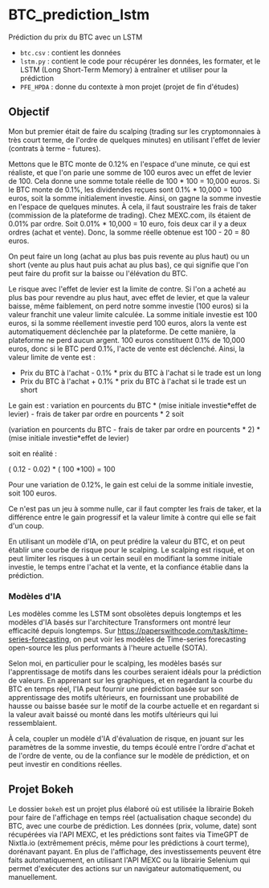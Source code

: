 # BTC_prediction_lstm

Prédiction du prix du BTC avec un LSTM

- `btc.csv` : contient les données
- `lstm.py` : contient le code pour récupérer les données, les formater, et le LSTM (Long Short-Term Memory) à entraîner et utiliser pour la prédiction
- `PFE_HPDA` : donne du contexte à mon projet (projet de fin d'études)

## Objectif

Mon but premier était de faire du scalping (trading sur les cryptomonnaies à très court terme, de l'ordre de quelques minutes) en utilisant l'effet de levier (contrats à terme - futures).


Mettons que le BTC monte de 0.12% en l'espace d'une minute, ce qui est réaliste, et que l'on parie une somme de 100 euros avec un effet de levier de 100. Cela donne une somme totale réelle de 100 * 100 = 10,000 euros. Si le BTC monte de 0.1%, les dividendes reçues sont 0.1% * 10,000 = 100 euros, soit la somme initialement investie. Ainsi, on gagne la somme investie en l'espace de quelques minutes. À cela, il faut soustraire les frais de taker (commission de la plateforme de trading). Chez MEXC.com, ils étaient de 0.01% par ordre. Soit 0.01% * 10,000 = 10 euro, fois deux car il y a deux ordres (achat et vente). Donc, la somme réelle obtenue est 100 - 20 = 80 euros.


On peut faire un long (achat au plus bas puis revente au plus haut) ou un short (vente au plus haut puis achat au plus bas), ce qui signifie que l'on peut faire du profit sur la baisse ou l'élévation du BTC.


Le risque avec l'effet de levier est la limite de contre. Si l'on a acheté au plus bas pour revendre au plus haut, avec effet de levier, et que la valeur baisse, même faiblement, on perd notre somme investie (100 euros) si la valeur franchit une valeur limite calculée. La somme initiale investie est 100 euros, si la somme réellement investie perd 100 euros, alors la vente est automatiquement déclenchée par la plateforme. De cette manière, la plateforme ne perd aucun argent. 100 euros constituent 0.1% de 10,000 euros, donc si le BTC perd 0.1%, l'acte de vente est déclenché. Ainsi, la valeur limite de vente est :

- Prix du BTC à l'achat - 0.1% * prix du BTC à l'achat si le trade est un long
- Prix du BTC à l'achat + 0.1% * prix du BTC à l'achat si le trade est un short


Le gain est  :  variation en pourcents du BTC * (mise initiale investie*effet de levier) - frais de taker par ordre en pourcents * 2 soit 

 (variation en pourcents du BTC  - frais de taker par ordre en pourcents * 2)  * (mise initiale investie*effet de levier)

 soit en réalité : 

 ( 0.12 - 0.02) * ( 100 *100) = 100 

Pour une variation de 0.12%, le gain est celui de la somme initiale investie, soit 100 euros.

Ce n'est pas un jeu à somme nulle, car il faut compter les frais de taker, et la différence entre le gain progressif et la valeur limite à contre qui elle se fait d'un coup.

En utilisant un modèle d'IA, on peut prédire la valeur du BTC, et on peut établir une courbe de risque pour le scalping. Le scalping est risqué, et on peut limiter les risques à un certain seuil en modifiant la somme initiale investie, le temps entre l'achat et la vente, et la confiance établie dans la prédiction.

### Modèles d'IA

Les modèles comme les LSTM sont obsolètes depuis longtemps et les modèles d'IA basés sur l'architecture Transformers ont montré leur efficacité depuis longtemps. Sur https://paperswithcode.com/task/time-series-forecasting, on peut voir les modèles de Time-series forecasting open-source les plus performants à l'heure actuelle (SOTA).

Selon moi, en particulier pour le scalping, les modèles basés sur l'apprentissage de motifs dans les courbes seraient idéals pour la prédiction de valeurs. En apprenant sur les graphiques, et en regardant la courbe du BTC en temps réel, l'IA peut fournir une prédiction basée sur son apprentissage des motifs ultérieurs, en fournissant une probabilité de hausse ou baisse basée sur le motif de la courbe actuelle et en regardant si la valeur avait baissé ou monté dans les motifs ultérieurs qui lui ressemblaient.

À cela, coupler un modèle d'IA d'évaluation de risque, en jouant sur les paramètres de la somme investie, du temps écoulé entre l'ordre d'achat et de l'ordre de vente, ou de la confiance sur le modèle de prédiction, et on peut investir en conditions réelles.

## Projet Bokeh

Le dossier `bokeh` est un projet plus élaboré où est utilisée la librairie Bokeh pour faire de l'affichage en temps réel (actualisation chaque seconde) du BTC, avec une courbe de prédiction. Les données (prix, volume, date) sont récupérées via l'API MEXC, et les prédictions sont faites via TimeGPT de Nixtla.io (extrêmement précis, même pour les prédictions à court terme), dorénavant payant. En plus de l'affichage, des investissements peuvent être faits automatiquement, en utilisant l'API MEXC ou la librairie Selenium qui permet d'exécuter des actions sur un navigateur automatiquement, ou manuellement.

